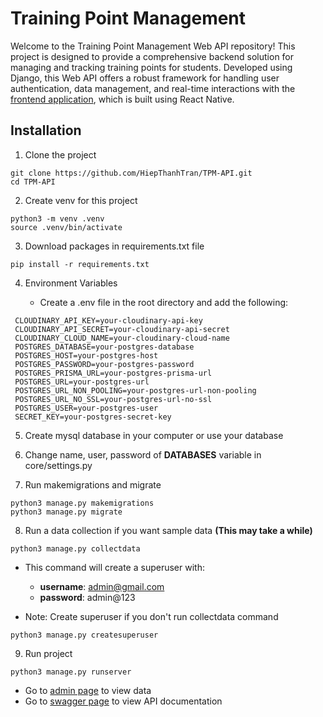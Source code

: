 # Training Point Management

Welcome to the Training Point Management Web API repository! This project is designed to provide a comprehensive backend solution for managing and tracking
training points for students. Developed using Django, this Web API offers a robust framework for handling user authentication, data management, and real-time
interactions with the [frontend application](https://github.com/HiepThanhTran/TPM-Mobile-App/), which is built using React Native.

## Installation

1. Clone the project

```shell
git clone https://github.com/HiepThanhTran/TPM-API.git
cd TPM-API
```

2. Create venv for this project

```shell
python3 -m venv .venv
source .venv/bin/activate
```

3. Download packages in requirements.txt file

```shell
pip install -r requirements.txt
```

4. Environment Variables

    - Create a .env file in the root directory and add the following:

```shell
 CLOUDINARY_API_KEY=your-cloudinary-api-key
 CLOUDINARY_API_SECRET=your-cloudinary-api-secret
 CLOUDINARY_CLOUD_NAME=your-cloudinary-cloud-name
 POSTGRES_DATABASE=your-postgres-database
 POSTGRES_HOST=your-postgres-host
 POSTGRES_PASSWORD=your-postgres-password
 POSTGRES_PRISMA_URL=your-postgres-prisma-url
 POSTGRES_URL=your-postgres-url
 POSTGRES_URL_NON_POOLING=your-postgres-url-non-pooling
 POSTGRES_URL_NO_SSL=your-postgres-url-no-ssl
 POSTGRES_USER=your-postgres-user
 SECRET_KEY=your-postgres-secret-key
```

5. Create mysql database in your computer or use your database

6. Change name, user, password of **DATABASES** variable in core/settings.py

7. Run makemigrations and migrate

```shell
python3 manage.py makemigrations
python3 manage.py migrate
```

8. Run a data collection if you want sample data **(This may take a while)**

```shell
python3 manage.py collectdata
```

- This command will create a superuser with:
    - **username**: admin@gmail.com
    - **password**: admin@123

- Note: Create superuser if you don't run collectdata command

```shell
python3 manage.py createsuperuser
```

9. Run project

```shell
python3 manage.py runserver
```

- Go to [admin page](http://127.0.0.1:8080/admin/) to view data
- Go to [swagger page](https://trainingpoint.vercel.app/swagger/) to view API documentation
